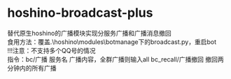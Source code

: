 # hoshino-broadcast-plus
替代原生hoshino的广播模块实现分服务广播和广播消息撤回   
食用方法：覆盖.\hoshino\modules\botmanage下的broadcast.py，重启bot   
!!!注意：不支持多个QQ号的情况   
指令：bc/广播 服务名 广播内容，全群广播则输入all 
bc_recall/广播撤回 撤回两分钟内的所有广播
